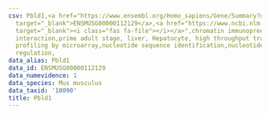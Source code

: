 ```yaml
---
csv: Pbld1,<a href="https://www.ensembl.org/Homo_sapiens/Gene/Summary?db=core;g=ENSMUSG00000112129"
  target="_blank">ENSMUSG00000112129</a>,<a href="https://www.ncbi.nlm.nih.gov/pubmed/23834426"
  target="_blank"><i class="fas fa-file"></i></a>",chromatin immunoprecipitation assay,direct
  interaction,prime adult stage, liver, Hepatocyte, high throughput transcription
  profiling by microarray,nucleotide sequence identification,nucleotide sequence identification,transcriptional
  regulation,
data_alias: Pbld1
data_id: ENSMUSG00000112129
data_numevidence: 1
data_species: Mus musculus
data_taxid: '10090'
title: Pbld1
---
```

